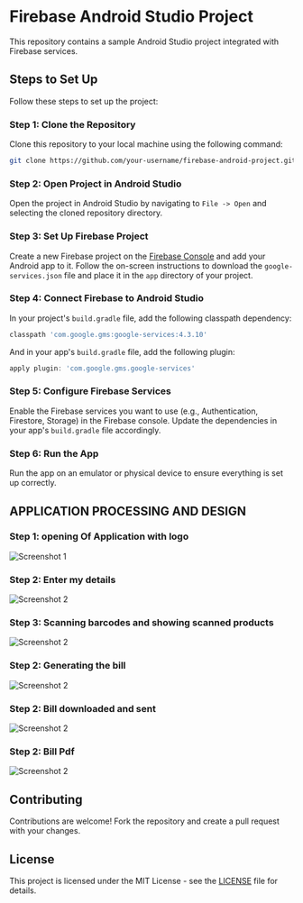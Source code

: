 # Firebase Android Studio Project

This repository contains a sample Android Studio project integrated with Firebase services.

## Steps to Set Up

Follow these steps to set up the project:

### Step 1: Clone the Repository
Clone this repository to your local machine using the following command:

```bash
git clone https://github.com/your-username/firebase-android-project.git
```

### Step 2: Open Project in Android Studio
Open the project in Android Studio by navigating to `File -> Open` and selecting the cloned repository directory.

### Step 3: Set Up Firebase Project
Create a new Firebase project on the [Firebase Console](https://console.firebase.google.com/) and add your Android app to it. Follow the on-screen instructions to download the `google-services.json` file and place it in the `app` directory of your project.

### Step 4: Connect Firebase to Android Studio
In your project's `build.gradle` file, add the following classpath dependency:

```gradle
classpath 'com.google.gms:google-services:4.3.10'
```

And in your app's `build.gradle` file, add the following plugin:

```gradle
apply plugin: 'com.google.gms.google-services'
```

### Step 5: Configure Firebase Services
Enable the Firebase services you want to use (e.g., Authentication, Firestore, Storage) in the Firebase console. Update the dependencies in your app's `build.gradle` file accordingly.

### Step 6: Run the App
Run the app on an emulator or physical device to ensure everything is set up correctly.

## APPLICATION PROCESSING AND DESIGN

### Step 1: opening Of Application with logo
![Screenshot 1](screenshots/s1.jpg)


### Step 2: Enter my details
![Screenshot 2](screenshots/s2.png)

### Step 3: Scanning barcodes and showing scanned products
![Screenshot 2](screenshots/s3.png)

### Step 2: Generating the bill
![Screenshot 2](screenshots/s4.png)


### Step 2: Bill downloaded and sent
![Screenshot 2](screenshots/s5.png)


### Step 2: Bill Pdf
![Screenshot 2](screenshots/s6.png)

## Contributing

Contributions are welcome! Fork the repository and create a pull request with your changes.

## License

This project is licensed under the MIT License - see the [LICENSE](LICENSE) file for details.
